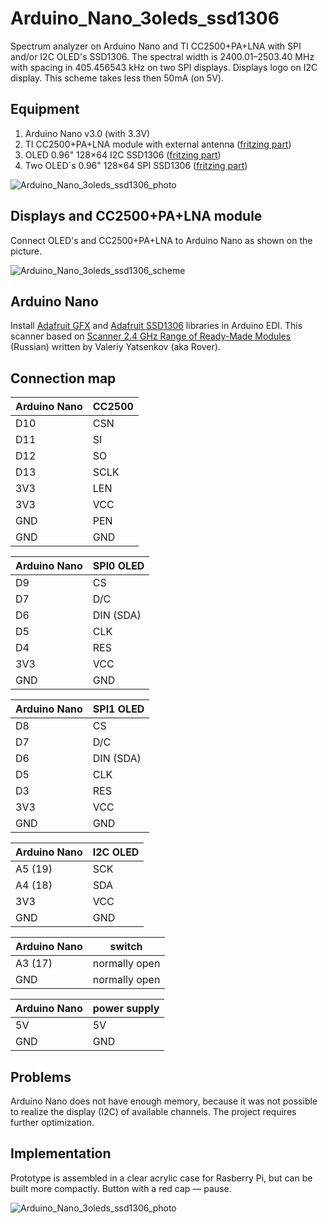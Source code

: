 # Arduino_Nano_3oleds_ssd1306

Spectrum analyzer on Arduino Nano and TI CC2500+PA+LNA with SPI and/or I2C OLED's SSD1306. The spectral width is 2400.01–2503.40 MHz with spacing in 405.456543 kHz on two SPI displays. Displays logo on I2C display. This scheme takes less then 50mA (on 5V).

## Equipment

1. Arduino Nano v3.0 (with 3.3V)
2. TI CC2500+PA+LNA module with external antenna ([fritzing part](https://github.com/Oestoidea/oled-spectrum-analizer/blob/master/fritzing-parts/CC2500%2BPA%2BLNA.fzpz))
3. OLED 0.96" 128×64 I2C SSD1306 ([fritzing part](https://github.com/Oestoidea/oled-spectrum-analizer/blob/master/fritzing-parts/OLED%200.96%20128x64%20I2C%20SSD1306.fzpz))
4. Two OLED`s 0.96" 128×64 SPI SSD1306 ([fritzing part](https://github.com/Oestoidea/oled-spectrum-analizer/blob/master/fritzing-parts/OLED%200.96%20128x64%20SPI%20SSD1306.fzpz))

![Arduino_Nano_3oleds_ssd1306_photo](https://github.com/Oestoidea/oled-spectrum-analizer/blob/master/Arduino_Nano/pics/Arduino_Nano_3oleds_ssd1306.png)

## Displays and CC2500+PA+LNA module

Connect OLED's and CC2500+PA+LNA to Arduino Nano as shown on the picture.

![Arduino_Nano_3oleds_ssd1306_scheme](https://github.com/Oestoidea/oled-spectrum-analizer/blob/master/Arduino_Nano/fritzing-scheme/Arduino_Nano_3oleds_ssd1306_bb.png)

## Arduino Nano

Install [Adafruit GFX](https://github.com/adafruit/Adafruit-GFX-Library) and [Adafruit SSD1306](https://github.com/adafruit/Adafruit_SSD1306) libraries in Arduino EDI. This scanner based on [Scanner 2.4 GHz Range of Ready-Made Modules](https://dev.rcopen.com/forum/f8/topic397991) (Russian) written by Valeriy Yatsenkov (aka Rover).

## Connection map

| Arduino Nano | CC2500        |
| ------------ | ------------- |
| D10          | CSN           |
| D11          | SI            |
| D12          | SO            |
| D13          | SCLK          |
| 3V3          | LEN           |
| 3V3          | VCC           |
| GND          | PEN           |
| GND          | GND           |

| Arduino Nano | SPI0 OLED     |
| ------------ | ------------- |
| D9           | CS            |
| D7           | D/C           |
| D6           | DIN (SDA)     |
| D5           | CLK           |
| D4           | RES           |
| 3V3          | VCC           |
| GND          | GND           |

| Arduino Nano | SPI1 OLED     |
| ------------ | ------------- |
| D8           | CS            |
| D7           | D/C           |
| D6           | DIN (SDA)     |
| D5           | CLK           |
| D3           | RES           |
| 3V3          | VCC           |
| GND          | GND           |

| Arduino Nano | I2C OLED      |
| ------------ | ------------- |
| A5 (19)      | SCK           |
| A4 (18)      | SDA           |
| 3V3          | VCC           |
| GND          | GND           |

| Arduino Nano | switch        |
| ------------ | ------------- |
| A3 (17)      | normally open |
| GND          | normally open |

| Arduino Nano | power supply  |
| ------------ | ------------- |
| 5V           | 5V            |
| GND          | GND           |

## Problems

Arduino Nano does not have enough memory, because it was not possible to realize the display (I2C) of available channels. The project requires further optimization.

## Implementation

Prototype is assembled in a clear acrylic case for Rasberry Pi, but can be built more compactly. Button with a red cap — pause.

![Arduino_Nano_3oleds_ssd1306_photo](https://github.com/Oestoidea/oled-spectrum-analizer/blob/master/Arduino_Nano/pics/Arduino_Nano_3oleds_ssd1306_2.png)
